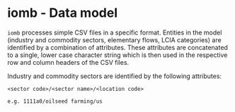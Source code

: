 iomb - Data model
=================

`iomb` processes simple CSV files in a specific format. Entities in
the model (industry and commodity sectors, elementary flows, LCIA
categories) are identified by a combination of attributes. These
attributes are concatenated to a single, lower case character string 
which is then used in the respective row and column headers of the CSV 
files.

Industry and commodity sectors are identified by the following attributes:

    <sector code>/<sector name>/<location code>

    e.g. 1111a0/oilseed farming/us



